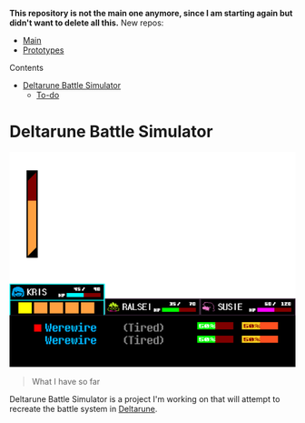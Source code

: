 **This repository is not the main one anymore, since I am starting again but didn't want to delete all this.** New repos:
- [Main](https://github.com/WorldOfFunYT/deltarune-battle-simulator)
- [Prototypes](https://github.com/WorldOfFunYT/deltarune-battle-simulator-prototypes)


Contents
- [Deltarune Battle Simulator](#deltarune-battle-simulator)
  - [To-do](#to-do)

# Deltarune Battle Simulator

![Most recent preview of the battle simulator](assets/images/preview.png)
> What I have so far

Deltarune Battle Simulator is a project I'm working on that will attempt to recreate the battle system in [Deltarune](https://deltarune.com).
